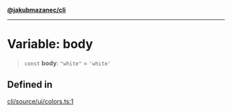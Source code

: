 [**@jakubmazanec/cli**](../../../README.md)

---

# Variable: body

> `const` **body**: `"white"` = `'white'`

## Defined in

[cli/source/ui/colors.ts:1](https://github.com/jakubmazanec/tools/blob/92d3fc1374d1ad6d45198d05d061e0f856a89434/packages/cli/source/ui/colors.ts#L1)
